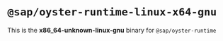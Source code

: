 # `@sap/oyster-runtime-linux-x64-gnu`

This is the **x86_64-unknown-linux-gnu** binary for `@sap/oyster-runtime`
